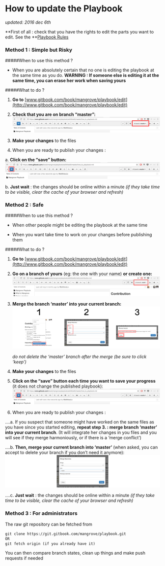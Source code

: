 
# How to update the Playbook

*updated: 2016 dec 6th*


**First of all : check that you have the rights to edit the parts you want to edit. See the **[Playbook Rules](playbook.html)


### Method 1 : Simple but Risky

#####When to use this method ?
* When you are absolutely certain that no one is editing the playbook at the same time as you do.
**WARNING : If someone else is editing it at the same time, you can erase her work when saving yours**


#####What to do ?
1. **Go to** [www.gitbook.com/book/mangrove/playbook/edit](http://www.gitbook.com/book/mangrove/playbook/edit)

2. **Check that you are on branch “master”:**  ![](1a.png)

3. **Make your changes** to the files
 
4. When you are ready to publish your changes :

  a. **Click on the “save” button:** ![](1b.png)
            
  b. **Just wait** : the changes should be online within a minute *(if they take time to be visible, clear the cache of your browser and refresh)*



### Method 2 : Safe ###

#####When to use this method ? 
* When other people might be editing the playbook at the same time

* When you want take time to work on your changes before publishing them


#####What to do ?
1. **Go to** [www.gitbook.com/book/mangrove/playbook/edit](http://www.gitbook.com/book/mangrove/playbook/edit)

2. **Go on a branch of yours** (eg: the one with your name) **or create one:** ![](2a.png)

3. **Merge the branch ‘master’ into your current branch:** ![](3.png)
        
	*do not delete the ‘master’ branch after the merge (be sure to click ‘keep’)*
        
4. **Make your changes** to the files

5. **Click on the “save” button each time you want to save your progress** (it does not change the published playbook): ![](1b.png)
        
6. When you are ready to publish your changes :

  ....a. If you suspect that someone might have worked on the same files as you have since you started editing, **repeat step 3. : merge branch ‘master’ into your current branch**. (It will integrate her changes in you files and you will see if they merge harmoniously, or if there is a ‘merge conflict’)

  ....b. **Then, merge your current branch into ‘master’** (when asked, you can accept to delete your branch if you don’t need it anymore): ![](4.png)

  ....c. **Just wait** : the changes should be online within a minute *(if they take time to be visible, clear the cache of your browser and refresh)*




### Method 3 : For administrators

The raw git repository can be fetched from

    git clone https://git.gitbook.com/mangrove/playbook.git
    OR
    git fetch origin (if you already have it)
    
You can then compare branch states, clean up things and make push requests if needed


